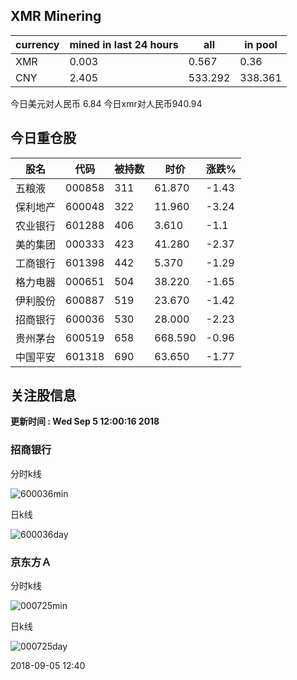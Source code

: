 ## XMR Minering

|currency|mined in last 24 hours|all|in pool|
|---|---|---|---|
|XMR|0.003|0.567|0.36|
|CNY|2.405|533.292|338.361|

今日美元对人民币 6.84	今日xmr对人民币940.94


## 今日重仓股 

|股名|代码|被持数|时价|涨跌%|
|---|---|---|---|---|
|五粮液|000858|311|61.870|-1.43|
|保利地产|600048|322|11.960|-3.24|
|农业银行|601288|406|3.610|-1.1|
|美的集团|000333|423|41.280|-2.37|
|工商银行|601398|442|5.370|-1.29|
|格力电器|000651|504|38.220|-1.65|
|伊利股份|600887|519|23.670|-1.42|
|招商银行|600036|530|28.000|-2.23|
|贵州茅台|600519|658|668.590|-0.96|
|中国平安|601318|690|63.650|-1.77|

## 关注股信息
**更新时间 : Wed Sep  5 12:00:16 2018**
### 招商银行 
分时k线

![600036min](http://image.sinajs.cn/newchart/min/n/sh600036.gif)

日k线

![600036day](http://image.sinajs.cn/newchart/daily/n/sh600036.gif)

### 京东方Ａ 
分时k线

![000725min](http://image.sinajs.cn/newchart/min/n/sz000725.gif)

日k线

![000725day](http://image.sinajs.cn/newchart/daily/n/sz000725.gif)

2018-09-05 12:40